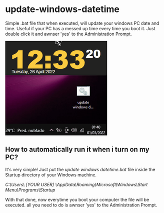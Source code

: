 # update-windows-datetime
Simple .bat file that when executed, will update your windows PC date and time. Useful if your PC has a messed up time every time you boot it.
Just double click it and awnser 'yes' to the Administration Prompt.

![gif](https://raw.githubusercontent.com/andrealvescorreia/update-windows-datetime/main/Anima%C3%A7%C3%A3o.gif)

## How to automatically run it when i turn on my PC?
It's very simple! Just put the *update windows datetime.bat* file inside the Startup directory of your Windows machine.

*C:\Users\ [YOUR USER] \AppData\Roaming\Microsoft\Windows\Start Menu\Programs\Startup*

With that done, now everytime you boot your computer the file will be executed. all you need to do is awnser 'yes' to the Administration Prompt.
